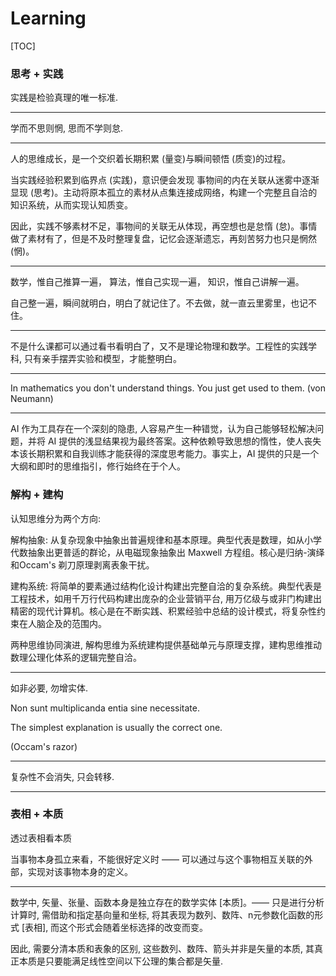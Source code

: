 # Learning

[TOC]

### 思考 + 实践

实践是检验真理的唯一标准.

---

学而不思则惘, 思而不学则怠.

---

人的思维成长，是一个交织着长期积累 (量变)与瞬间顿悟 (质变)的过程。

当实践经验积累到临界点 (实践)，意识便会发现 事物间的内在关联从迷雾中逐渐显现 (思考)。主动将原本孤立的素材从点集连接成网络，构建一个完整且自洽的知识系统，从而实现认知质变。

因此，实践不够素材不足，事物间的关联无从体现，再空想也是怠惰 (怠)。事情做了素材有了，但是不及时整理复盘，记忆会逐渐遗忘，再刻苦努力也只是惘然 (惘)。

---

数学，惟自己推算一遍，
算法，惟自己实现一遍，
知识，惟自己讲解一遍。

自己整一遍，瞬间就明白，明白了就记住了。不去做，就一直云里雾里，也记不住。

---

不是什么课都可以通过看书看明白了，又不是理论物理和数学。工程性的实践学科, 只有亲手摆弄实验和模型，才能整明白。

---

In mathematics you don't understand things. You just get used to them.  (von Neumann)

---

AI 作为工具存在一个深刻的隐患, 人容易产生一种错觉，认为自己能够轻松解决问题，并将 AI 提供的浅显结果视为最终答案。这种依赖导致思想的惰性，使人丧失本该长期积累和自我训练才能获得的深度思考能力。事实上，AI 提供的只是一个大纲和即时的思维指引，修行始终在于个人。

### 解构 + 建构

认知思维分为两个方向:

解构抽象: 从复杂现象中抽象出普遍规律和基本原理。典型代表是数理，如从小学代数抽象出更普适的群论，从电磁现象抽象出 Maxwell 方程组。核心是归纳-演绎和Occam's 剃刀原理剥离表象干扰。

建构系统: 将简单的要素通过结构化设计构建出完整自洽的复杂系统。典型代表是工程技术，如用千万行代码构建出庞杂的企业营销平台, 用万亿级与或非门构建出精密的现代计算机。核心是在不断实践、积累经验中总结的设计模式，将复杂性约束在人脑企及的范围内。

两种思维协同演进, 解构思维为系统建构提供基础单元与原理支撑，建构思维推动数理公理化体系的逻辑完整自洽。

---

如非必要, 勿增实体.

Non sunt multiplicanda entia sine necessitate.

The simplest explanation is usually the correct one.

(Occam's razor)

---

复杂性不会消失, 只会转移.

---

### 表相 + 本质

透过表相看本质

当事物本身孤立来看，不能很好定义时 —— 可以通过与这个事物相互关联的外部，实现对该事物本身的定义。

---

数学中, 矢量、张量、函数本身是独立存在的数学实体 [本质]。—— 只是进行分析计算时, 需借助和指定基向量和坐标, 将其表现为数列、数阵、n元参数化函数的形式 [表相], 而这个形式会随着坐标选择的改变而变。

因此, 需要分清本质和表象的区别, 这些数列、数阵、箭头并非是矢量的本质, 其真正本质是只要能满足线性空间以下公理的集合都是矢量. 